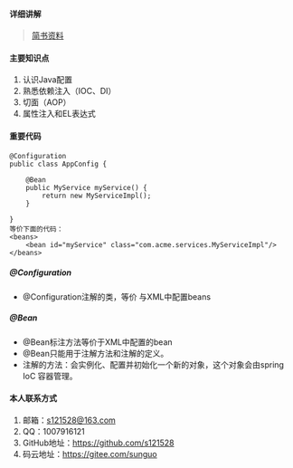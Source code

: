 #### 详细讲解
> [简书资料](https://www.jianshu.com/p/0a827681daad)

#### 主要知识点
1. 认识Java配置
2. 熟悉依赖注入（IOC、DI）
3. 切面（AOP）
4. 属性注入和EL表达式

#### 重要代码
```
@Configuration
public class AppConfig {

    @Bean
    public MyService myService() {
        return new MyServiceImpl();
    }

}
等价下面的代码：
<beans>
    <bean id="myService" class="com.acme.services.MyServiceImpl"/>
</beans>
```
##### @Configuration
+ @Configuration注解的类，等价 与XML中配置beans

##### @Bean
+ @Bean标注方法等价于XML中配置的bean
+ @Bean只能用于注解方法和注解的定义。
+ 注解的方法：会实例化、配置并初始化一个新的对象，这个对象会由spring IoC 容器管理。

#### 本人联系方式
1. 邮箱：s121528@163.com
2. QQ：1007916121
3. GitHub地址：https://github.com/s121528
4. 码云地址：https://gitee.com/sunguo